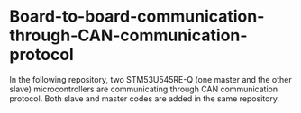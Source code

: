 # Board-to-board-communication-through-CAN-communication-protocol
In the following repository, two STM53U545RE-Q (one master and the other slave) microcontrollers are communicating through CAN communication protocol. Both slave and master codes are added in the same repository.
